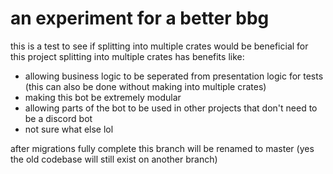 # an experiment for a better bbg
this is a test to see if splitting into multiple crates would be beneficial for this project
splitting into multiple crates has benefits like:
- allowing business logic to be seperated from presentation logic for tests (this can also be done without making into multiple crates)
- making this bot be extremely modular
- allowing parts of the bot to be used in other projects that don't need to be a discord bot
- not sure what else lol

after migrations fully complete this branch will be renamed to master (yes the old codebase will still exist on another branch)
